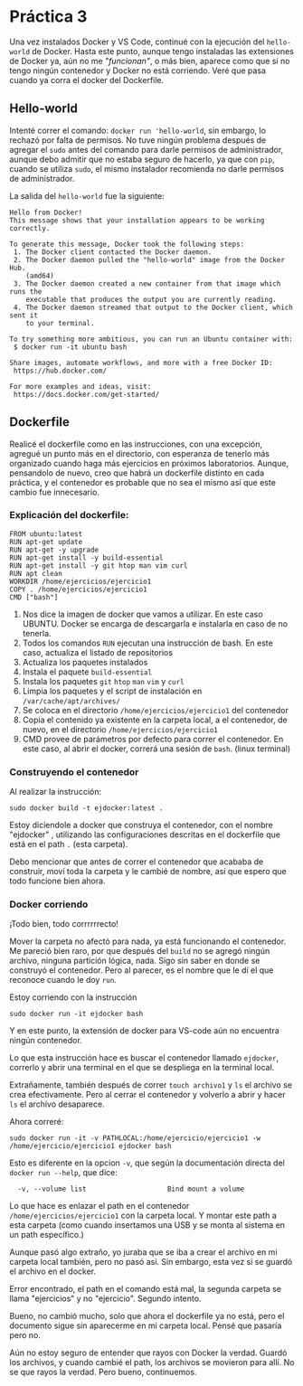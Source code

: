 # Práctica 3

Una vez instalados Docker y VS Code, continué con la ejecución del `hello-world` de Docker. Hasta este punto, aunque tengo instaladas las extensiones de Docker ya, aún no me *"funcionan"*, o más bien, aparece como que si no tengo ningún contenedor y Docker no está corriendo. Veré que pasa cuando ya corra el docker del Dockerfile.

## Hello-world

Intenté correr el comando: `docker run 'hello-world`, sin embargo, lo rechazó por falta de permisos. No tuve ningún problema después de agregar el `sudo` antes del comando para darle permisos de administrador, aunque debo admitir que no estaba seguro de hacerlo, ya que con `pip`, cuando se utiliza `sudo`, el mismo instalador recomienda no darle permisos de administrador.

La salida del `hello-world` fue la siguiente:

```
Hello from Docker!
This message shows that your installation appears to be working correctly.

To generate this message, Docker took the following steps:
 1. The Docker client contacted the Docker daemon.
 2. The Docker daemon pulled the "hello-world" image from the Docker Hub.
    (amd64)
 3. The Docker daemon created a new container from that image which runs the
    executable that produces the output you are currently reading.
 4. The Docker daemon streamed that output to the Docker client, which sent it
    to your terminal.

To try something more ambitious, you can run an Ubuntu container with:
 $ docker run -it ubuntu bash

Share images, automate workflows, and more with a free Docker ID:
 https://hub.docker.com/

For more examples and ideas, visit:
 https://docs.docker.com/get-started/
```

## Dockerfile

Realicé el dockerfile como en las instrucciones, con una excepción, agregué un punto más en el directorio, con esperanza de tenerlo más organizado cuando haga más ejercicios en próximos laboratorios. Aunque, pensandolo de nuevo, creo que habrá un dockerfile distinto en cada práctica, y el contenedor es probable que no sea el mismo así que este cambio fue innecesario.

### Explicación del dockerfile:

```
FROM ubuntu:latest
RUN apt-get update
RUN apt-get -y upgrade
RUN apt-get install -y build-essential
RUN apt-get install -y git htop man vim curl
RUN apt clean
WORKDIR /home/ejercicios/ejercicio1
COPY . /home/ejercicios/ejercicio1
CMD ["bash"]
```

1.  Nos dice la imagen de docker que vamos a utilizar. En este caso UBUNTU. Docker se encarga de descargarla e instalarla en caso de no tenerla.
2.  Todos los comandos `RUN` ejecutan una instrucción de bash. En este caso, actualiza el listado de repositorios
3.  Actualiza los paquetes instalados
4.  Instala el paquete `build-essential`
5.  Instala los paquetes `git` `htop` `man` `vim` y `curl`
6.  Limpia los paquetes y el script de instalación en `/var/cache/apt/archives/`
7.  Se coloca en el directorio `/home/ejercicios/ejercicio1` del contenedor
8.  Copia el contenido ya existente en la carpeta local, a el contenedor, de nuevo, en el directorio `/home/ejercicios/ejercicio1`
9.  CMD provee de parámetros por defecto para correr el contenedor. En este caso, al abrir el docker, correrá una sesión de `bash`. (linux terminal)

### Construyendo el contenedor

Al realizar la instrucción:

```
sudo docker build -t ejdocker:latest .
```

Estoy diciendole a docker que construya el contenedor, con el nombre "ejdocker" , utilizando las configuraciones descritas en el dockerfile que está en el path `.` (esta carpeta).

Debo mencionar que antes de correr el contenedor que acababa de construir, moví toda la carpeta y le cambié de nombre, así que espero que todo funcione bien ahora.


### Docker corriendo

¡Todo bien, todo corrrrrrecto!

Mover la carpeta no afectó para nada, ya está funcionando el contenedor. Me pareció bien raro, por que después del `build` no se agregó ningún archivo, ninguna partición lógica, nada. Sigo sin saber en donde se construyó el contenedor. Pero al parecer, es el nombre que le dí el que reconoce cuando le doy `run`.

Estoy corriendo con la instrucción

```
sudo docker run -it ejdocker bash
```

Y en este punto, la extensión de docker para VS-code aún no encuentra ningún contenedor.

Lo que esta instrucción hace es buscar el contenedor llamado `ejdocker`, correrlo y abrir una terminal en el que se despliega en la terminal local. 

Extrañamente, también después de correr `touch archivo1` y `ls` el archivo se crea efectivamente. Pero al cerrar el contenedor y volverlo a abrir y hacer `ls` el archivo desaparece.

Ahora correré:

```
sudo docker run -it -v PATHLOCAL:/home/ejercicio/ejercicio1 -w /home/ejercicio/ejercicio1 ejdocker bash
```

Esto es diferente en la opcion `-v`, que según la documentación directa del `docker run --help`, que dice:

```
  -v, --volume list                    Bind mount a volume
```

Lo que hace es enlazar el path en el contenedor `/home/ejercicios/ejercicio1` con la carpeta local. Y montar este path a esta carpeta (como cuando insertamos una USB y se monta al sistema en un path específico.)

Aunque pasó algo extraño, yo juraba que se iba a crear el archivo en mi carpeta local también, pero no pasó así. Sin embargo, esta vez si se guardó el archivo en el docker.

Error encontrado, el path en el comando está mal, la segunda carpeta se llama "ejercicios" y no "ejercicio". Segundo intento.

Bueno, no cambió mucho, solo que ahora el dockerfile ya no está, pero el documento sigue sin aparecerme en mi carpeta local. Pensé que pasaría pero no.

Aún no estoy seguro de entender que rayos con Docker la verdad. Guardó los archivos, y cuando cambié el path, los archivos se movieron para allí. No se que rayos la verdad. Pero bueno, continuemos.

